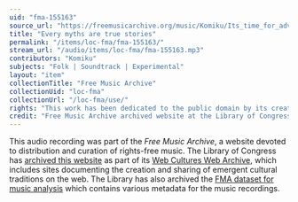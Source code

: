 ```yaml
---
uid: "fma-155163"
source_url: "https://freemusicarchive.org/music/Komiku/Its_time_for_adventure__vol_4/Komiku_-_Its_time_for_adventure_vol_4_-_02_Every_myths_are_true_stories"
title: "Every myths are true stories"
permalink: "/items/loc-fma/fma-155163/"
stream_url: "/audio/items/loc-fma/fma-155163.mp3"
contributors: "Komiku"
subjects: "Folk | Soundtrack | Experimental"
layout: "item"
collectionTitle: "Free Music Archive"
collectionUid: "loc-fma"
collectionUrl: "/loc-fma/use/"
rights: "This work has been dedicated to the public domain by its creator, thus is free to use and reuse without restriction. You can copy, modify, distribute and perform the work, even for commercial purposes, all without asking permission. Attribution is recommended but not required."
credit: "Free Music Archive archived website at the Library of Congress, Web Archives Division."
---
```


This audio recording was part of the _Free Music Archive_, a website devoted to distribution and curation of rights-free music. The Library of Congress has [archived this website](https://www.loc.gov/item/lcwaN0026492/) as part of its [Web Cultures Web Archive](https://www.loc.gov/collections/web-cultures-web-archive/about-this-collection/), which includes sites documenting the creation and sharing of emergent cultural traditions on the web. The Library has also archived the [FMA dataset for music analysis](https://catalog.loc.gov/vwebv/search?searchCode=LCCN&searchArg=2018655052&searchType=1&permalink=y) which contains various metadata for the music recordings.